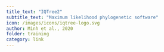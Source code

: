```yaml
---
title_text: "IQTree2"
subtitle_text: "Maximum likelihood phylogenetic software"
icon: /images/icons/iqtree-logo.svg
author: Minh et al., 2020
folder: training
category: link
---
```

